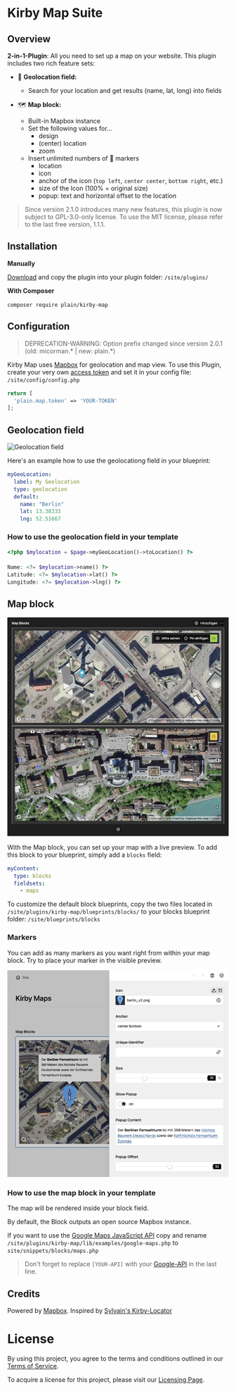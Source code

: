# Kirby Map Suite

## Overview

**2-in-1-Plugin**: All you need to set up a map on your website. This plugin includes two rich feature sets:

- 🔎 **Geolocation field:**
  - Search for your location and get results (name, lat, long) into fields

- 🗺 **Map block:**
  - Built-in Mapbox instance
  - Set the following values for…
    - design
    - (center) location
    - zoom
  - Insert unlimited numbers of 📍 markers
    - location
    - icon
    - anchor of the icon (`top left`, `center center`, `bottom right`, etc.)
    - size of the Icon (100% = original size)
    - popup: text and horizontal offset to the location
  
> Since version 2.1.0 introduces many new features, this plugin is now subject to GPL-3.0-only license. To use the MIT license, please refer to the last free version, 1.1.1.


## Installation

**Manually**

[Download](https://github.com/plain-solutions-gmbh/kirby-map) and copy the plugin into your plugin folder: `/site/plugins/`

**With Composer**

`composer require plain/kirby-map`

## Configuration

> DEPRECATION-WARNING: Option prefix changed since version 2.0.1 (old: micorman.* | new: plain.*)

Kirby Map uses [Mapbox](https://www.mapbox.com/) for geolocation and map view.
To use this Plugin, create your very own [access token](https://docs.mapbox.com/help/getting-started/access-tokens) and set it in your config file: `/site/config/config.php`

```php
return [
  'plain.map.token' => 'YOUR-TOKEN'
];
```

## Geolocation field

![Geolocation field](./.github/screenshot-geolocation.png)

Here's an example how to use the geolocationg field in your blueprint:

```yaml
myGeoLocation:
  label: My Geolocation
  type: geolocation
  default:
    name: "Berlin"
    lat: 13.38333
    lng: 52.51667
```

### How to use the geolocation field in your template

```php
<?php $mylocation = $page->myGeoLocation()->toLocation() ?>

Name: <?= $mylocation->name() ?>
Latitude: <?= $mylocation->lat() ?>
Longitude: <?= $mylocation->lng() ?>
```

## Map block

![Map block](./.github/screenshot-maps.png)

With the Map block, you can set up your map with a live preview. To add this block to your blueprint, simply add a `blocks` field:

```yaml
myContent:
  type: blocks
  fieldsets:
    - maps
```

To customize the default block blueprints, copy the two files located in `/site/plugins/kirby-map/blueprints/blocks/` to your blocks blueprint folder: `/site/blueprints/blocks`

### Markers

You can add as many markers as you want right from within your map block. Try to place your marker in the visible preview.

![Map block marker](./.github/screenshot-marker.png)

### How to use the map block in your template

The map will be rendered inside your block field.

By default, the Block outputs an open source Mapbox instance.

If you want to use the [Google Maps JavaScript API](https://developers.google.com/maps/documentation/javascript/overview) copy and rename `/site/plugins/kirby-map/lib/examples/google-maps.php` to `site/snippets/blocks/maps.php`

> Don't forget to replace `[YOUR-API]` with your [Google-API](https://developers.google.com/maps/documentation/javascript/get-api-key) in the last line.

## Credits

Powered by [Mapbox](https://www.mapbox.com/). Inspired by [Sylvain's Kirby-Locator](https://github.com/sylvainjule/kirby-locator)


# License

By using this project, you agree to the terms and conditions outlined in our [Terms of Service](https://plain-solutions.net/terms). 

To acquire a license for this project, please visit our [Licensing Page](https://plain-solutions.net/906071).
